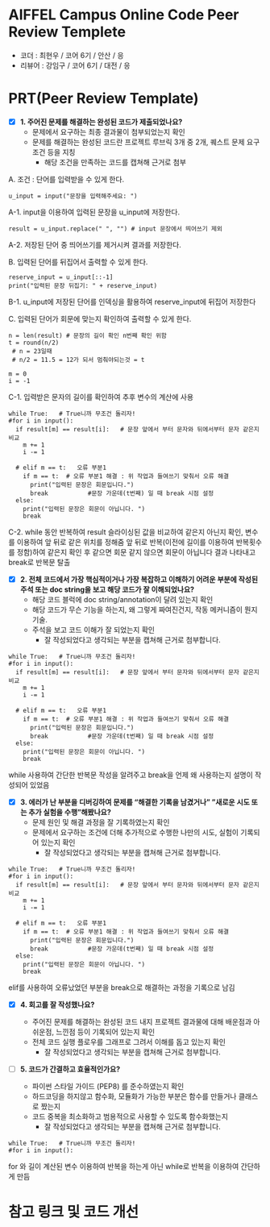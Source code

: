 # AIFFEL Campus Online Code Peer Review Templete
- 코더 : 최현우 / 코어 6기 / 안산 / 응
- 리뷰어 : 강임구 / 코어 6기 / 대전 / 응


# PRT(Peer Review Template)
- [x]  **1. 주어진 문제를 해결하는 완성된 코드가 제출되었나요?**
    - 문제에서 요구하는 최종 결과물이 첨부되었는지 확인
    - 문제를 해결하는 완성된 코드란 프로젝트 루브릭 3개 중 2개, 
    퀘스트 문제 요구조건 등을 지칭
        - 해당 조건을 만족하는 코드를 캡쳐해 근거로 첨부

A. 조건 : 단어를 입력받을 수 있게 한다.

```
u_input = input("문장을 입력해주세요: ")

```
A-1. input을 이용하여 입력된 문장을 u_input에 저장한다.

```
result = u_input.replace(" ", "") # input 문장에서 띄어쓰기 제외
```
A-2. 저장된 단어 중 띄어쓰기를 제거시켜 결과를 저장한다.


B. 입력된 단어를 뒤집어서 출력할 수 있게 한다.

```
reserve_input = u_input[::-1]
print("입력된 문장 뒤집기: " + reserve_input)
```
B-1. u_input에 저장된 단어를 인덱싱을 활용하여 reserve_input에 뒤집어 저장한다


C. 입력된 단어가 회문에 맞는지 확인하여 출력할 수 있게 한다.

```
n = len(result) # 문장의 길이 확인 n번째 확인 위함 
t = round(n/2)  
 # n = 23일때
 # n/2 = 11.5 = 12가 되서 멈춰야되는것 = t
  
m = 0
i = -1
```
C-1. 입력받은 문자의 길이를 확인하여 추후 변수의 계산에 사용


```
while True:   # True니까 무조건 돌리자!
#for i in input():
  if result[m] == result[i]:   # 문장 앞에서 부터 문자와 뒤에서부터 문자 같은지 비교
    m += 1
    i -= 1
   
  # elif m == t:   오류 부분1
    if m == t:  # 오류 부분1 해결 : 위 작업과 들여쓰기 맞춰서 오류 해결 
      print("입력된 문장은 회문입니다.")
      break           #문장 가운데(t번째) 일 때 break 시점 설정
  else:
    print("입력된 문장은 회문이 아닙니다. ")
    break

```
C-2. while 동안 반복하여 result 슬라이싱된 값을 비교하여 같은지 아닌지 확인, 변수를 이용하여 앞 뒤로 같은 위치를 정해줌
     앞 뒤로 반복(이전에 길이를 이용하여 반복횟수를 정함)하여 같은지 확인 후 같으면 회문
     같지 않으면 회문이 아닙니다 결과 나타내고 break로 반복문 탈출


- [x]  **2. 전체 코드에서 가장 핵심적이거나 가장 복잡하고 이해하기 어려운 부분에 작성된 
주석 또는 doc string을 보고 해당 코드가 잘 이해되었나요?**
    - 해당 코드 블럭에 doc string/annotation이 달려 있는지 확인
    - 해당 코드가 무슨 기능을 하는지, 왜 그렇게 짜여진건지, 작동 메커니즘이 뭔지 기술.
    - 주석을 보고 코드 이해가 잘 되었는지 확인
        - 잘 작성되었다고 생각되는 부분을 캡쳐해 근거로 첨부합니다.

```
while True:   # True니까 무조건 돌리자!
#for i in input():
  if result[m] == result[i]:   # 문장 앞에서 부터 문자와 뒤에서부터 문자 같은지 비교
    m += 1
    i -= 1
   
  # elif m == t:   오류 부분1
    if m == t:  # 오류 부분1 해결 : 위 작업과 들여쓰기 맞춰서 오류 해결 
      print("입력된 문장은 회문입니다.")
      break           #문장 가운데(t번째) 일 때 break 시점 설정
  else:
    print("입력된 문장은 회문이 아닙니다. ")
    break

```
while 사용하여 간단한 반복문 작성을 알려주고
break을 언제 왜 사용하는지 설명이 작성되어 있었음





- [x]  **3. 에러가 난 부분을 디버깅하여 문제를 “해결한 기록을 남겼거나” 
”새로운 시도 또는 추가 실험을 수행”해봤나요?**
    - 문제 원인 및 해결 과정을 잘 기록하였는지 확인
    - 문제에서 요구하는 조건에 더해 추가적으로 수행한 나만의 시도, 
    실험이 기록되어 있는지 확인
        - 잘 작성되었다고 생각되는 부분을 캡쳐해 근거로 첨부합니다.

```
while True:   # True니까 무조건 돌리자!
#for i in input():
  if result[m] == result[i]:   # 문장 앞에서 부터 문자와 뒤에서부터 문자 같은지 비교
    m += 1
    i -= 1
   
  # elif m == t:   오류 부분1
    if m == t:  # 오류 부분1 해결 : 위 작업과 들여쓰기 맞춰서 오류 해결 
      print("입력된 문장은 회문입니다.")
      break           #문장 가운데(t번째) 일 때 break 시점 설정
  else:
    print("입력된 문장은 회문이 아닙니다. ")
    break

```
elif를 사용하여 오류났었던 부분을 break으로 해결하는 과정을 기록으로 남김



- [x]  **4. 회고를 잘 작성했나요?**
    - 주어진 문제를 해결하는 완성된 코드 내지 프로젝트 결과물에 대해
    배운점과 아쉬운점, 느낀점 등이 기록되어 있는지 확인
    - 전체 코드 실행 플로우를 그래프로 그려서 이해를 돕고 있는지 확인
        - 잘 작성되었다고 생각되는 부분을 캡쳐해 근거로 첨부합니다.


- [ ]  **5. 코드가 간결하고 효율적인가요?**
    - 파이썬 스타일 가이드 (PEP8) 를 준수하였는지 확인
    - 하드코딩을 하지않고 함수화, 모듈화가 가능한 부분은 함수를 만들거나 클래스로 짰는지
    - 코드 중복을 최소화하고 범용적으로 사용할 수 있도록 함수화했는지
        - 잘 작성되었다고 생각되는 부분을 캡쳐해 근거로 첨부합니다.
```
while True:   # True니까 무조건 돌리자!
#for i in input():

```
for 와 길이 계산된 변수 이용하여 반복을 하는게 아닌 while로 반복을 이용하여 간단하게 만듬




# 참고 링크 및 코드 개선
